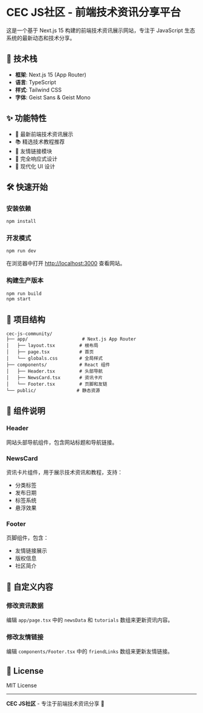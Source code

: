 # CEC JS社区 - 前端技术资讯分享平台

这是一个基于 Next.js 15 构建的前端技术资讯展示网站，专注于 JavaScript 生态系统的最新动态和技术分享。

## 🚀 技术栈

- **框架**: Next.js 15 (App Router)
- **语言**: TypeScript
- **样式**: Tailwind CSS
- **字体**: Geist Sans & Geist Mono

## ✨ 功能特性

- 📰 最新前端技术资讯展示
- 📚 精选技术教程推荐
- 🔗 友情链接模块
- 📱 完全响应式设计
- 🎨 现代化 UI 设计

## 🛠️ 快速开始

### 安装依赖

```bash
npm install
```

### 开发模式

```bash
npm run dev
```

在浏览器中打开 [http://localhost:3000](http://localhost:3000) 查看网站。

### 构建生产版本

```bash
npm run build
npm start
```

## 📁 项目结构

```
cec-js-community/
├── app/                    # Next.js App Router
│   ├── layout.tsx         # 根布局
│   ├── page.tsx           # 首页
│   └── globals.css        # 全局样式
├── components/            # React 组件
│   ├── Header.tsx         # 头部导航
│   ├── NewsCard.tsx       # 资讯卡片
│   └── Footer.tsx         # 页脚和友链
└── public/               # 静态资源

```

## 🎨 组件说明

### Header
网站头部导航组件，包含网站标题和导航链接。

### NewsCard
资讯卡片组件，用于展示技术资讯和教程，支持：
- 分类标签
- 发布日期
- 标签系统
- 悬浮效果

### Footer
页脚组件，包含：
- 友情链接展示
- 版权信息
- 社区简介

## 📝 自定义内容

### 修改资讯数据

编辑 `app/page.tsx` 中的 `newsData` 和 `tutorials` 数组来更新资讯内容。

### 修改友情链接

编辑 `components/Footer.tsx` 中的 `friendLinks` 数组来更新友情链接。

## 📄 License

MIT License

---

**CEC JS社区** - 专注于前端技术资讯分享 🚀
